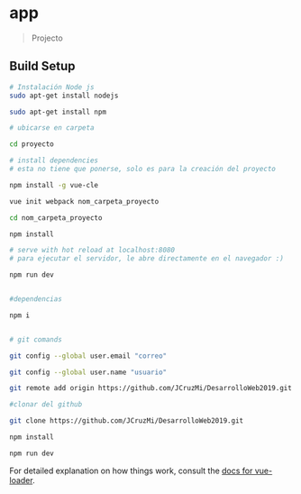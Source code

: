 # app

> Projecto

## Build Setup

``` bash
# Instalación Node js
sudo apt-get install nodejs

sudo apt-get install npm

# ubicarse en carpeta

cd proyecto

# install dependencies
# esta no tiene que ponerse, solo es para la creación del proyecto

npm install -g vue-cle

vue init webpack nom_carpeta_proyecto

cd nom_carpeta_proyecto

npm install

# serve with hot reload at localhost:8080
# para ejecutar el servidor, le abre directamente en el navegador :)

npm run dev


#dependencias

npm i


# git comands

git config --global user.email "correo"

git config --global user.name "usuario"

git remote add origin https://github.com/JCruzMi/DesarrolloWeb2019.git

#clonar del github

git clone https://github.com/JCruzMi/DesarrolloWeb2019.git

npm install

npm run dev

```

For detailed explanation on how things work, consult the [docs for vue-loader](http://vuejs.github.io/vue-loader).
